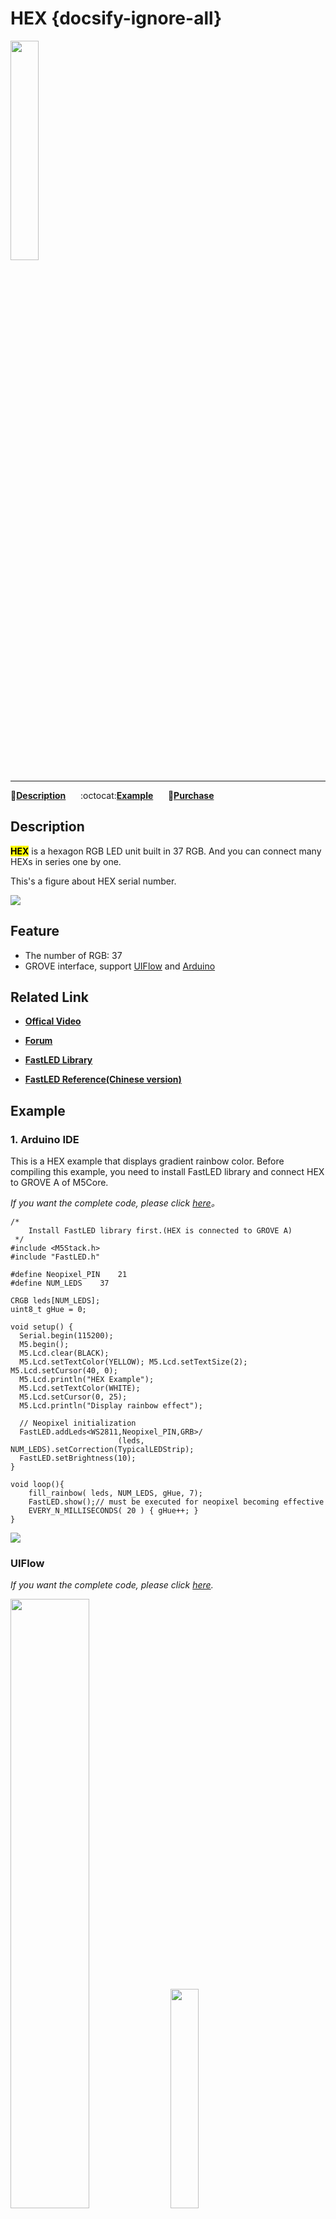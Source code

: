 # HEX {docsify-ignore-all}

<img src="assets/img/product_pics/unit/unit_hex_01.png" width="30%" height="30%">

***

:memo:**[Description](#Description)**&nbsp;&nbsp;&nbsp;&nbsp;&nbsp;&nbsp;:octocat:**[Example](#Example)**&nbsp;&nbsp;&nbsp;&nbsp;&nbsp;&nbsp;🛒**[Purchase](https://pt.aliexpress.com/store/product/M5Stack-New-HEX-NeoPixel-LED-Board-with-WS6812-37pcs-NeoPixel-Three-GROVE-Port-and-Power-Input/3226069_32961683136.html?spm=a2g03.12010615.8148356.2.d4652ef23dWS29)**

## Description

**<mark>HEX</mark>** is a hexagon RGB LED unit built in 37 RGB. And you can connect many HEXs in series one by one.

This's a figure about HEX serial number.

<img src="assets/img/product_pics/unit/unit_hex_03.png">

## Feature

-  The number of RGB: 37
-  GROVE interface, support [UIFlow](http://flow.m5stack.com) and [Arduino](http://www.arduino.cc)

## Related Link

- **[Offical Video](https://www.youtube.com/channel/UCozgFVglWYQXbvTmGyS739w)**

- **[Forum](http://forum.m5stack.com/)**

- **[FastLED Library](https://github.com/FastLED/FastLED/wiki/Overview)**

- **[FastLED Reference(Chinese version)](http://www.taichi-maker.com/homepage/reference-index/arduino-library-index/fastled-library/)**

## Example

### 1. Arduino IDE

This is a HEX example that displays gradient rainbow color. Before compiling this example, you need to install FastLED library and connect HEX to GROVE A of M5Core.

*If you want the complete code, please click [here](https://github.com/m5stack/M5-ProductExampleCodes/tree/master/Unit/HEX/Arduino)。*

```arduino
/*
    Install FastLED library first.(HEX is connected to GROVE A)
 */
#include <M5Stack.h>
#include "FastLED.h"

#define Neopixel_PIN    21
#define NUM_LEDS    37

CRGB leds[NUM_LEDS];
uint8_t gHue = 0;

void setup() {
  Serial.begin(115200);
  M5.begin();
  M5.Lcd.clear(BLACK);
  M5.Lcd.setTextColor(YELLOW); M5.Lcd.setTextSize(2); M5.Lcd.setCursor(40, 0);
  M5.Lcd.println("HEX Example");
  M5.Lcd.setTextColor(WHITE);
  M5.Lcd.setCursor(0, 25);
  M5.Lcd.println("Display rainbow effect");

  // Neopixel initialization
  FastLED.addLeds<WS2811,Neopixel_PIN,GRB>/
                        (leds, NUM_LEDS).setCorrection(TypicalLEDStrip);
  FastLED.setBrightness(10);
}

void loop(){
    fill_rainbow( leds, NUM_LEDS, gHue, 7);
    FastLED.show();// must be executed for neopixel becoming effective
    EVERY_N_MILLISECONDS( 20 ) { gHue++; }
}
```

<img src="assets/img/product_pics/unit/unit_example/HEX/example_unit_dual_button_03.png">

### UIFlow

*If you want the complete code, please click [here](https://github.com/m5stack/M5-ProductExampleCodes/tree/master/Unit/HEX/UIFlow).*

<img src="assets/img/product_pics/unit/unit_example/HEX/example_unit_dual_button_01.png" width="50%" height="50%"> <img src="assets/img/product_pics/unit/unit_example/HEX/example_unit_dual_button_02.png" width="30%" height="30%">

### PinMap

**If HEX was connected to GROVE A**

<table>
 <tr><td>M5Core(GROVE A)</td><td>GPIO22</td><td>GPIO21</td><td>5V</td><td>GND</td></tr>
 <tr><td>HEX Unit</td><td> </td><td>HEX Pin</td><td>5V</td><td>GND</td></tr>
</table>

**If HEX was connected to GROVE B**

<table>
<tr><td>M5Core(GROVE B)</td><td>GPIO36</td><td>GPIO26</td><td>5V</td><td>GND</td></tr>
 <tr><td>HEX Unit</td><td> </td><td>HEX Pin</td><td>5V</td><td>GND</td></tr>
</table>

**If HEX was connected to GROVE C**

<table>
<tr><td>M5Core(GROVE C)</td><td>GPIO16</td><td>GPIO17</td><td>5V</td><td>GND</td></tr>
 <tr><td>HEX Unit</td><td> </td><td>HEX Pin</td><td>5V</td><td>GND</td></tr>
</table>